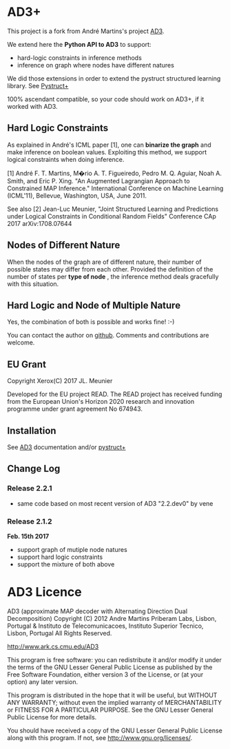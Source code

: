 
# AD3+

This project is a fork from André Martins's project [AD3](https://github.com/andre-martins/AD3).

We extend here the __Python API to AD3__ to support:
- hard-logic constraints in inference methods
- inference on graph where nodes have different natures

We did those extensions in order to extend the pystruct structured learning library. See [Pystruct+](https://github.com/jlmeunier/pystruct)

100% ascendant compatible, so your code should work on AD3+, if it worked with AD3.


## Hard Logic Constraints
As explained in André's ICML paper [1], one can **binarize the graph** and make inference on boolean values.
Exploiting this method, we support logical constraints when doing inference.

[1] André F. T. Martins, M�rio A. T. Figueiredo, Pedro M. Q. Aguiar, Noah A. Smith, and Eric P. Xing.
"An Augmented Lagrangian Approach to Constrained MAP Inference."
International Conference on Machine Learning (ICML'11), Bellevue, Washington, USA, June 2011.

See also 
[2] Jean-Luc Meunier, "Joint Structured Learning and Predictions under Logical Constraints in Conditional Random Fields"
Conference CAp 2017
 arXiv:1708.07644

## Nodes of Different Nature
When the nodes of the graph are of different nature, their number of possible states may differ from each other. Provided the definition of the number of states per **type of node** , the inference method deals gracefully with this situation.

## Hard Logic and Node of Multiple Nature
Yes, the combination of both is possible and works fine! :-)


You can contact the author on [github](https://github.com/jlmeunier/AD3). Comments and contributions are welcome.

## EU Grant
Copyright Xerox(C) 2017 JL. Meunier

Developed for the EU project READ. The READ project has received funding 
from the European Union's Horizon 2020 research and innovation programme 
under grant agreement No 674943.

## Installation
See [AD3](https://github.com/andre-martins/AD3) documentation and/or [pystruct+](https://github.com/jlmeunier/pystruct)


## Change Log

### Release 2.2.1

- same code based on most recent version of AD3 "2.2.dev0" by vene 

### Release 2.1.2 

**Feb. 15th 2017**

- support graph of mutiple node natures
- support hard logic constraints
- support the mixture of both above

# AD3 Licence

AD3 (approximate MAP decoder with Alternating Direction Dual Decomposition)
Copyright (C) 2012
Andre Martins
Priberam Labs, Lisbon, Portugal &
Instituto de Telecomunicacoes, Instituto Superior Tecnico, Lisbon, Portugal
All Rights Reserved.

http://www.ark.cs.cmu.edu/AD3

This program is free software: you can redistribute it and/or modify
it under the terms of the GNU Lesser General Public License as published by
the Free Software Foundation, either version 3 of the License, or
(at your option) any later version.

This program is distributed in the hope that it will be useful,
but WITHOUT ANY WARRANTY; without even the implied warranty of
MERCHANTABILITY or FITNESS FOR A PARTICULAR PURPOSE.  See the
GNU Lesser General Public License for more details.

You should have received a copy of the GNU Lesser General Public License
along with this program.  If not, see <http://www.gnu.org/licenses/>.
